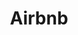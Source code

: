 ---
title: Airbnb
description: Rent unique accommodation from local hosts in 190+ countries. Feel at home anywhere you go in the world with Airbnb.
site_url: https://www.airbnb.com
category: House
facebook: http://www.facebook.com/airbnb
google: https://plus.google.com/+airbnb
twitter: https://twitter.com/airbnb
instagram: https://www.instagram.com/airbnb
taxonomy:
  region: [USA, EU, AS]
metadata:
    'og:title': CaptainShare | Airbnb
    'og:type': website
    'og:description': Rent unique accommodation from local hosts in 190+ countries. Feel at home anywhere you go in the world with Airbnb.
---